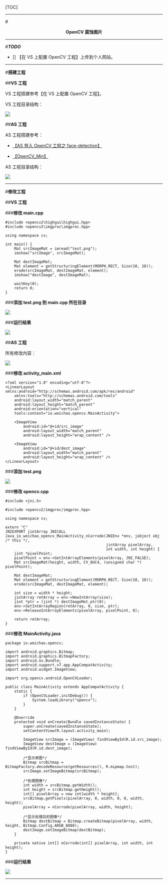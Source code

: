 
[TOC]

---

#<center>**OpenCV 腐蚀图片**</center>

---

#***TODO***

- [] 【在 VS 上配置 OpenCV 工程】上传到个人网站。

---

#**搭建工程**

##**VS 工程**

VS 工程搭建参考【在 VS 上配置 OpenCV 工程】。

VS 工程目录结构：

![](https://github.com/weichao66666/OpenCV_Corrode/raw/master/README.md-images/01.png)

##**AS 工程**

AS 工程搭建参考：

* [【AS 导入 OpenCV 工程之 face-detection】](https://github.com/weichao66666/Face_Detection "https://github.com/weichao66666/Face_Detection")

* [【OpenCV_Min】](https://github.com/weichao66666/OpenCV_Min "https://github.com/weichao66666/OpenCV_Min")

AS 工程目录结构：

![](https://github.com/weichao66666/OpenCV_Corrode/raw/master/README.md-images/02.png)

---

#**修改工程**

##**VS 工程**

###**修改 main.cpp**

    #include <opencv2\highgui\highgui.hpp>
    #include <opencv2\imgproc\imgproc.hpp>
    
    using namespace cv;
    
    int main() {
    	Mat srcImageMat = imread("test.png");
    	imshow("srcImage", srcImageMat);
    
    	Mat destImageMat;
    	Mat element = getStructuringElement(MORPH_RECT, Size(10, 10));
    	erode(srcImageMat, destImageMat, element);
    	imshow("destImage", destImageMat);
    
    	waitKey(0);
    	return 0;
    }

###**添加 test.png 到 main.cpp 所在目录**

![](https://github.com/weichao66666/OpenCV_Corrode/raw/master/README.md-images/test.png)

###**运行结果**

![](https://github.com/weichao66666/OpenCV_Corrode/raw/master/README.md-images/03.png)

##**AS 工程**

所有修改内容：

![](https://github.com/weichao66666/OpenCV_Corrode/raw/master/README.md-images/05.png)

###**修改 activity_main.xml**

    <?xml version="1.0" encoding="utf-8"?>
    <LinearLayout xmlns:android="http://schemas.android.com/apk/res/android"
        xmlns:tools="http://schemas.android.com/tools"
        android:layout_width="match_parent"
        android:layout_height="match_parent"
        android:orientation="vertical"
        tools:context="io.weichao.opencv.MainActivity">
    
        <ImageView
            android:id="@+id/src_image"
            android:layout_width="match_parent"
            android:layout_height="wrap_content" />
    
        <ImageView
            android:id="@+id/dest_image"
            android:layout_width="match_parent"
            android:layout_height="wrap_content" />
    </LinearLayout>

###**添加 test.png**

![](https://github.com/weichao66666/OpenCV_Corrode/raw/master/README.md-images/test.png)

###**修改 opencv.cpp**

    #include <jni.h>
    
    #include <opencv2/imgproc/imgproc.hpp>
    
    using namespace cv;
    
    extern "C"
    JNIEXPORT jintArray JNICALL
    Java_io_weichao_opencv_MainActivity_nCorrode(JNIEnv *env, jobject obj /* this */,
                                                 jintArray pixelArray,
                                                 int width, int height) {
        jint *pixelPoint;
        pixelPoint = env->GetIntArrayElements(pixelArray, JNI_FALSE);
        Mat srcImageMat(height, width, CV_8UC4, (unsigned char *) pixelPoint);
    
        Mat destImageMat;
        Mat element = getStructuringElement(MORPH_RECT, Size(10, 10));
        erode(srcImageMat, destImageMat, element);
    
        int size = width * height;
        jintArray retArray = env->NewIntArray(size);
        jint *ptr = (jint *) destImageMat.ptr(0);
        env->SetIntArrayRegion(retArray, 0, size, ptr);
        env->ReleaseIntArrayElements(pixelArray, pixelPoint, 0);
    
        return retArray;
    }

###**修改 MainActivity.java**

    package io.weichao.opencv;
    
    import android.graphics.Bitmap;
    import android.graphics.BitmapFactory;
    import android.os.Bundle;
    import android.support.v7.app.AppCompatActivity;
    import android.widget.ImageView;
    
    import org.opencv.android.OpenCVLoader;
    
    public class MainActivity extends AppCompatActivity {
        static {
            if (OpenCVLoader.initDebug()) {
                System.loadLibrary("opencv");
            }
        }
    
        @Override
        protected void onCreate(Bundle savedInstanceState) {
            super.onCreate(savedInstanceState);
            setContentView(R.layout.activity_main);
    
            ImageView srcImage = (ImageView) findViewById(R.id.src_image);
            ImageView destImage = (ImageView) findViewById(R.id.dest_image);
    
            /*显示原图*/
            Bitmap srcBitmap = BitmapFactory.decodeResource(getResources(), R.mipmap.test);
            srcImage.setImageBitmap(srcBitmap);
    
            /*处理图像*/
            int width = srcBitmap.getWidth();
            int height = srcBitmap.getHeight();
            int[] pixelArray = new int[width * height];
            srcBitmap.getPixels(pixelArray, 0, width, 0, 0, width, height);
            pixelArray = nCorrode(pixelArray, width, height);
    
            /*显示处理后的图像*/
            Bitmap destBitmap = Bitmap.createBitmap(pixelArray, width, height, Bitmap.Config.ARGB_8888);
            destImage.setImageBitmap(destBitmap);
        }
    
        private native int[] nCorrode(int[] pixelArray, int width, int height);
    }

###**运行结果**

![](https://github.com/weichao66666/OpenCV_Corrode/raw/master/README.md-images/04.png)

---





